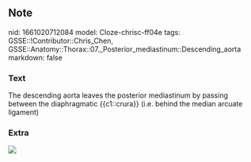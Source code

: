## Note
nid: 1661020712084
model: Cloze-chrisc-ff04e
tags: GSSE::!Contributor::Chris_Chen, GSSE::Anatomy::Thorax::07._Posterior_mediastinum::Descending_aorta
markdown: false

### Text
The descending aorta leaves the posterior mediastinum by passing between the diaphragmatic {{c1::crura}} (i.e. behind the median arcuate ligament)

### Extra
<img src="overview-abdominal-surface-of-diaphragm_english.jpg">
